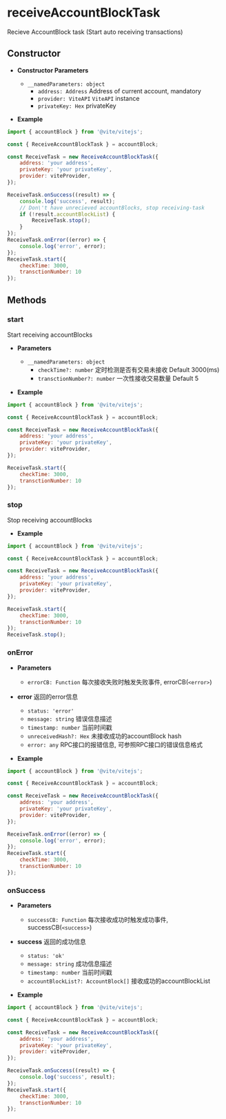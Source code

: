 
# receiveAccountBlockTask

Recieve AccountBlock task (Start auto receiving transactions)

## Constructor

- **Constructor Parameters**
    * `__namedParameters: object`        
        - `address: Address` Address of current account, mandatory
        - `provider: ViteAPI` `ViteAPI` instance
        - `privateKey: Hex` privateKey

- **Example**
```javascript
import { accountBlock } from '@vite/vitejs';

const { ReceiveAccountBlockTask } = accountBlock;

const ReceiveTask = new ReceiveAccountBlockTask({
    address: 'your address',
    privateKey: 'your privateKey',
    provider: viteProvider,
});

ReceiveTask.onSuccess((result) => {
    console.log('success', result);
    // Don\'t have unrecieved accountBlocks, stop receiving-task
    if (!result.accountBlockList) {
        ReceiveTask.stop();
    }
});
ReceiveTask.onError((error) => {
    console.log('error', error);
});
ReceiveTask.start({
    checkTime: 3000,
    transctionNumber: 10
});
```

## Methods

### start
Start receiving accountBlocks

- **Parameters** 
    * `__namedParameters: object`
        - `checkTime?: number` 定时检测是否有交易未接收 Default 3000(ms)
        - `transctionNumber?: number` 一次性接收交易数量 Default 5

- **Example**
```javascript
import { accountBlock } from '@vite/vitejs';

const { ReceiveAccountBlockTask } = accountBlock;

const ReceiveTask = new ReceiveAccountBlockTask({
    address: 'your address',
    privateKey: 'your privateKey',
    provider: viteProvider,
});

ReceiveTask.start({
    checkTime: 3000,
    transctionNumber: 10
});
```

### stop
Stop receiving accountBlocks

- **Example**
```javascript
import { accountBlock } from '@vite/vitejs';

const { ReceiveAccountBlockTask } = accountBlock;

const ReceiveTask = new ReceiveAccountBlockTask({
    address: 'your address',
    privateKey: 'your privateKey',
    provider: viteProvider,
});

ReceiveTask.start({
    checkTime: 3000,
    transctionNumber: 10
});
ReceiveTask.stop();
```

### onError

- **Parameters** 
    * `errorCB: Function` 每次接收失败时触发失败事件, errorCB(`<error>`)

- **error** 返回的error信息
    - `status: 'error'`
    - `message: string` 错误信息描述
    - `timestamp: number` 当前时间戳
    - `unreceivedHash?: Hex` 未接收成功的accountBlock hash
    - `error: any` RPC接口的报错信息, 可参照RPC接口的错误信息格式

- **Example**
```javascript
import { accountBlock } from '@vite/vitejs';

const { ReceiveAccountBlockTask } = accountBlock;

const ReceiveTask = new ReceiveAccountBlockTask({
    address: 'your address',
    privateKey: 'your privateKey',
    provider: viteProvider,
});

ReceiveTask.onError((error) => {
    console.log('error', error);
});
ReceiveTask.start({
    checkTime: 3000,
    transctionNumber: 10
});
```

### onSuccess

- **Parameters** 
    * `successCB: Function` 每次接收成功时触发成功事件, successCB(`<success>`)

- **success** 返回的成功信息
    - `status: 'ok'`
    - `message: string` 成功信息描述
    - `timestamp: number` 当前时间戳
    - `accountBlockList?: AccountBlock[]` 接收成功的accountBlockList

- **Example**
```javascript
import { accountBlock } from '@vite/vitejs';

const { ReceiveAccountBlockTask } = accountBlock;

const ReceiveTask = new ReceiveAccountBlockTask({
    address: 'your address',
    privateKey: 'your privateKey',
    provider: viteProvider,
});

ReceiveTask.onSuccess((result) => {
    console.log('success', result);
});
ReceiveTask.start({
    checkTime: 3000,
    transctionNumber: 10
});
```
